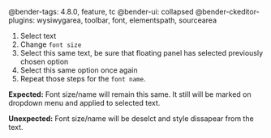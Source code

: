 @bender-tags: 4.8.0, feature, tc
@bender-ui: collapsed
@bender-ckeditor-plugins: wysiwygarea, toolbar, font, elementspath, sourcearea

1. Select text
1. Change `font size`
1. Select this same text, be sure that floating panel has selected previously chosen option
1. Select this same option once again
1. Repeat those steps for the `font name`.

**Expected:** Font size/name will remain this same. It still will be marked on dropdown menu and applied to selected text.

**Unexpected:** Font size/name will be deselct and style dissapear from the text.
